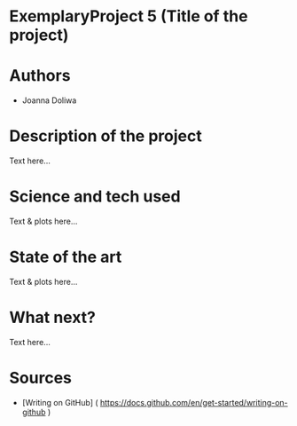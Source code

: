 # ExemplaryProject 5 (Title of the project)
# Authors 
- Joanna Doliwa
# Description of the project 
Text here... 
# Science and tech used 
Text & plots here... 
# State of the art 
Text & plots here... 
# What next?
Text here... 
# Sources 
- [Writing on GitHub] ( https://docs.github.com/en/get-started/writing-on-github ) 
